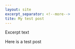 ```yaml
---
layout: site
excerpt_separator: <!--more-->
tite: My test post
---
```


Excerpt text

<!--more-->

Here is a test post

